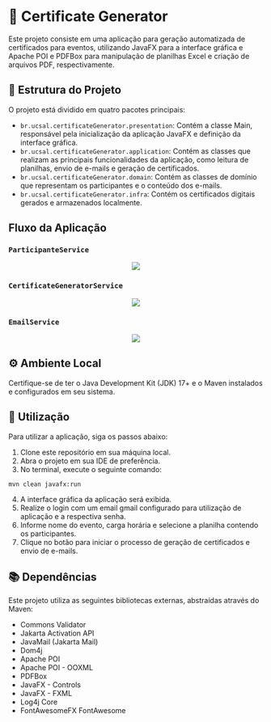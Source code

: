# 🏅 Certificate Generator

Este projeto consiste em uma aplicação para geração automatizada de certificados para eventos, utilizando JavaFX para a interface gráfica e Apache POI e PDFBox para manipulação de planilhas Excel e criação de arquivos PDF, respectivamente.

## 📁 Estrutura do Projeto

O projeto está dividido em quatro pacotes principais:

- `br.ucsal.certificateGenerator.presentation`: Contém a classe Main, responsável pela inicialização da aplicação JavaFX e definição da interface gráfica.
- `br.ucsal.certificateGenerator.application`: Contém as classes que realizam as principais funcionalidades da aplicação, como leitura de planilhas, envio de e-mails e geração de certificados.
- `br.ucsal.certificateGenerator.domain`: Contém as classes de domínio que representam os participantes e o conteúdo dos e-mails.
- `br.ucsal.certificateGenerator.infra`: Contém os certificados digitais gerados e armazenados localmente.

## Fluxo da Aplicação

### `ParticipanteService`
<div align="center" display="flex">
<img src="https://github.com/armentanoc/CertificateGenerator/assets/88147887/71a0b6b7-45f1-4718-803a-b70c54d4869d">
</div>

### `CertificateGeneratorService`
<div align="center" display="flex">
<img src="https://github.com/armentanoc/CertificateGenerator/assets/88147887/3d221e82-5d6c-49a2-9e29-99b41b9adb16">
</div>

### `EmailService`
<div align="center" display="flex">
<img src="https://github.com/armentanoc/CertificateGenerator/assets/88147887/84cc08c0-ca5b-44a0-947c-6c3ee3d4edcf">
</div>  

## ⚙️ Ambiente Local

Certifique-se de ter o Java Development Kit (JDK) 17+ e o Maven instalados e configurados em seu sistema.

## 🚀 Utilização

Para utilizar a aplicação, siga os passos abaixo:

1. Clone este repositório em sua máquina local.
2. Abra o projeto em sua IDE de preferência.
3. No terminal, execute o seguinte comando: 
```
mvn clean javafx:run
```
4. A interface gráfica da aplicação será exibida.
5. Realize o login com um email gmail configurado para utilização de aplicação e a respectiva senha.
6. Informe nome do evento, carga horária e selecione a planilha contendo os participantes.
7. Clique no botão para iniciar o processo de geração de certificados e envio de e-mails.

## 📚 Dependências

Este projeto utiliza as seguintes bibliotecas externas, abstraídas através do Maven:

- Commons Validator
- Jakarta Activation API
- JavaMail (Jakarta Mail)
- Dom4j
- Apache POI
- Apache POI - OOXML
- PDFBox
- JavaFX - Controls
- JavaFX - FXML
- Log4j Core
- FontAwesomeFX FontAwesome
